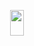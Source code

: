 <p align="center"><img src="/tex/1b2361dd753a7ed37c63667aa9fe415d.svg?invert_in_darkmode&sanitize=true" align=middle width=22.9909284pt height=40.70359755pt/></p>